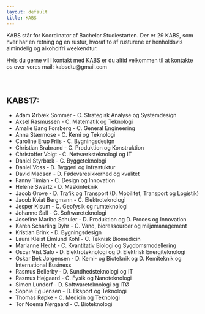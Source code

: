 ```yaml
---
layout: default
title: KABS
---
```


<p>KABS står for Koordinator af Bachelor Studiestarten. Der er 29 KABS, som hver har en retning og en rustur, hvoraf to af rusturene er henholdsvis almindelig og alkoholfri weekendtur.</p>
<p>Hvis du gerne vil i kontakt med KABS er du altid velkommen til at kontakte os over vores mail: kabsdtu@gmail.com</p>

<h2>KABS17:</h2>
<ul>
  <li>Adam Ørbæk Sommer - C. Strategisk Analyse og Systemdesign</li>
  <li>Aksel Rasmussen - C. Matematik og Teknologi</li>
  <li>Amalie Bang Forsberg - C. General Engineering</li>
  <li>Anna Stærmose - C. Kemi og Teknologi</li>
  <li>Caroline Erup Friis - C. Bygningsdesign</li>
  <li>Christian Brabrand - C. Produktion og Konstruktion</li>
  <li>Christoffer Voigt - C. Netværksteknologi og IT</li>
  <li>Daniel Styrbæk - C. Byggeteknologi</li>
  <li>Daniel Voss - D. Byggeri og infrastuktur</li>
  <li>David Madsen - D. Fødevaresikkerhed og kvalitet</li>
  <li>Fanny Timian - C. Design og Innovation</li>
  <li>Helene Swartz - D. Maskinteknik</li>
  <li>Jacob Grove - D. Trafik og Transport (D. Mobilitet, Transport og Logistik) </li>
  <li>Jacob Kviat Bergmann - C. Elektroteknologi</li>
  <li>Jesper Kisum - C. Geofysik og rumteknologi</li>
  <li>Johanne Sall - C. Softwareteknologi</li>
  <li>Josefine Maribo Schuler - D. Produktion og D. Proces og Innovation</li>
  <li>Karen Scharling Dyhr - C. Vand, bioressourcer og miljømanagement</li>
  <li>Kristian Brink - D. Bygningsdesign</li>
  <li>Laura Kleist Elmlund Kohl - C. Teknisk Biomedicin</li>
  <li>Marianne Hecht - C. Kvantitativ Biologi og Sygdomsmodellering</li>
  <li>Oscar Vist Salo - D. Elektroteknologi og D. Elektrisk Energiteknologi</li>
  <li>Oskar Bek Jørgensen - 	D. Kemi- og Bioteknik og D. Kemiteknik og International Business</li>
  <li>Rasmus Bellerby - D. Sundhedsteknologi og IT</li>
  <li>Rasmus Højgaard - C. Fysik og Nanoteknologi</li>
  <li>Simon Lundorf - D. Softwareteknologi og ITØ</li>
  <li>Sophie Eg Jensen - D. Eksport og Teknologi</li>
  <li>Thomas Røpke - C. Medicin og Teknologi</li>
  <li>Tor Noema Nørgaard - C. Bioteknologi</li>
</ul>
